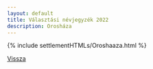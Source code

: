 ```yaml
---
layout: default
title: Választási névjegyzék 2022
description: Orosháza
---
```


{% include settlementHTMLs/Oroshaaza.html %}

[Vissza](./)